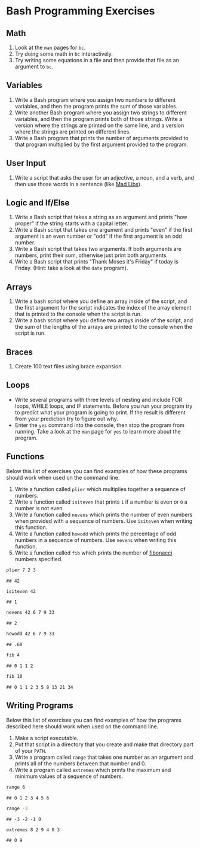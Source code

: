 # Bash Programming Exercises
## Math

1.  Look at the `man` pages for `bc`.
2.  Try doing some math in `bc` interactively.
3.  Try writing some equations in a file and then provide that file as
    an argument to `bc`.



## Variables


1.  Write a Bash program where you assign two numbers to different
    variables, and then the program prints the sum of those variables.
2.  Write another Bash program where you assign two strings to different
    variables, and then the program prints both of those strings. Write
    a version where the strings are printed on the same line, and a
    version where the strings are printed on different lines.
3.  Write a Bash program that prints the number of arguments provided to
    that program multiplied by the first argument provided to the
    program.


## User Input

1.  Write a script that asks the user for an adjective, a noun, and a
    verb, and then use those words in a sentence (like [Mad
    Libs](https://en.wikipedia.org/wiki/Mad_Libs)).



## Logic and If/Else

1.  Write a Bash script that takes a string as an argument and prints
    "how proper" if the string starts with a capital letter.
2.  Write a Bash script that takes one argument and prints "even" if the
    first argument is an even number or "odd" if the first argument is
    an odd number.
3.  Write a Bash script that takes two arguments. If both arguments are
    numbers, print their sum, otherwise just print both arguments.
4.  Write a Bash script that prints "Thank Moses it's Friday" if today
    is Friday. (Hint: take a look at the `date` program).



## Arrays

1.  Write a bash script where you define an array inside of the script,
    and the first argument for the script indicates the index of the
    array element that is printed to the console when the script is run.
2.  Write a bash script where you define two arrays inside of the
    script, and the sum of the lengths of the arrays are printed to the
    console when the script is run.


## Braces


1.  Create 100 text files using brace expansion.


## Loops

-   Write several programs with three levels of nesting and include FOR
    loops, WHILE loops, and IF statements. Before you run your program
    try to predict what your program is going to print. If the result is
    different from your prediction try to figure out why.
-   Enter the `yes` command into the console, then stop the program from
    running. Take a look at the `man` page for `yes` to learn more about
    the program.
    
## Functions

Below this list of exercises you can find examples of how these programs
should work when used on the command line.

1.  Write a function called `plier` which multiplies together a sequence
    of numbers.
2.  Write a function called `isiteven` that prints `1` if a number is
    even or `0` a number is not even.
3.  Write a function called `nevens` which prints the number of even
    numbers when provided with a sequence of numbers. Use `isiteven`
    when writing this function.
4.  Write a function called `howodd` which prints the percentage of odd
    numbers in a sequence of numbers. Use `nevens` when writing this
    function.
5.  Write a function called `fib` which prints the number of
    [fibonacci](https://en.wikipedia.org/wiki/Fibonacci_number) numbers
    specified.

``` bash .noeval
plier 7 2 3
```

    ## 42

``` bash .noeval
isiteven 42
```

    ## 1

``` bash .noeval
nevens 42 6 7 9 33
```

    ## 2

``` bash .noeval
howodd 42 6 7 9 33
```

    ## .60

``` bash .noeval
fib 4
```

    ## 0 1 1 2

``` bash .noeval
fib 10
```

    ## 0 1 1 2 3 5 8 13 21 34




## Writing Programs

Below this list of exercises you can find examples of how the programs
described here should work when used on the command line.

1.  Make a script executable.
2.  Put that script in a directory that you create and make that
    directory part of your `PATH`.
3.  Write a program called `range` that takes one number as an argument
    and prints all of the numbers between that number and 0.
4.  Write a program called `extremes` which prints the maximum and
    minimum values of a sequence of numbers.

``` bash .noeval
range 6
```

    ## 0 1 2 3 4 5 6

``` bash .noeval
range -3
```

    ## -3 -2 -1 0

``` bash .noeval
extremes 8 2 9 4 0 3
```

    ## 0 9




#
